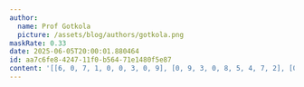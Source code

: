 ```yaml
---
author:
  name: Prof Gotkola
  picture: /assets/blog/authors/gotkola.png
maskRate: 0.33
date: 2025-06-05T20:00:01.880464
id: aa7c6fe8-4247-11f0-b564-71e1480f5e87
content: '[[6, 0, 7, 1, 0, 0, 3, 0, 9], [0, 9, 3, 0, 8, 5, 4, 7, 2], [0, 2, 4, 9, 7, 0, 0, 1, 6], [4, 1, 6, 2, 3, 7, 9, 0, 0], [8, 7, 2, 5, 0, 1, 6, 3, 4], [3, 0, 9, 0, 6, 4, 1, 0, 7], [9, 0, 0, 0, 1, 8, 2, 0, 3], [0, 6, 8, 0, 0, 9, 5, 0, 0], [2, 3, 1, 4, 0, 6, 0, 9, 8]]'
---
```

